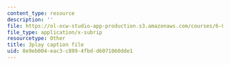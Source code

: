```yaml
---
content_type: resource
description: ''
file: https://ol-ocw-studio-app-production.s3.amazonaws.com/courses/6-832-underactuated-robotics-spring-2009/8e9eb004eac3c8994fbdd6071060dde1_EqAYRo4wXxY.srt
file_type: application/x-subrip
resourcetype: Other
title: 3play caption file
uid: 8e9eb004-eac3-c899-4fbd-d6071060dde1
---
```

